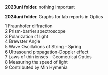 **2023uni folder**:
nothing important

**2024uni folder**:
Graphs for lab reports in Optics

1 Fraunhofer diffraction  
2 Prism-barrier spectroscope  
3 Polarization of light  
4 Brewster Angle  
5 Wave Oscillations of String - Spring  
6 Ultrasound propagation-Doppler effect  
7 Laws of thin lenses - Geometrical Optics  
8 Measuring the speed of light  
9 Contributed by Min Hymenia  
